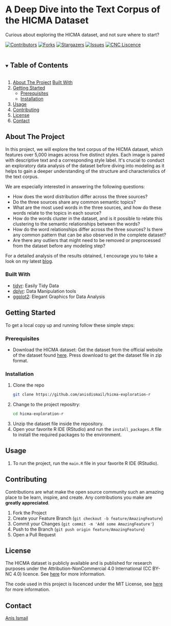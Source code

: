 # A Deep Dive into the Text Corpus of the HICMA Dataset
Curious about exploring the HICMA dataset, and not sure where to start? 
<!-- PROJECT SHIELDS -->
[![Contributors][contributors-shield]][contributors-url]
[![Forks][forks-shield]][forks-url]
[![Stargazers][stars-shield]][stars-url]
[![Issues][issues-shield]][issues-url]
[![CNC Liscence][license-shield]][license-url]

<!-- TABLE OF CONTENTS -->
<details open="open">
  <summary><h2 style="display: inline-block">Table of Contents</h2></summary>
  <ol>
    <li>
      <a href="#about-the-project">About The Project</a>
      <a href="#built-with">Built With</a>
    </li>
    <li>
      <a href="#getting-started">Getting Started</a>
      <ul>
        <li><a href="#prerequisites">Prerequisites</a></li>
        <li><a href="#installation">Installation</a></li>
      </ul>
    </li>
    <li><a href="#usage">Usage</a></li>
    <li><a href="#contributing">Contributing</a></li>
   <li><a href="#license">License</a></li>
    <li><a href="#contact">Contact</a></li>
  </ol>
</details>



<!-- ABOUT THE PROJECT -->
## About The Project
In this project, we will explore the text corpus of the HICMA dataset, which features over 5,000 images across five distinct styles. Each image is paired with descriptive text and a corresponding style label. It's crucial to conduct an exploratory data analysis of the dataset before diving into modeling as it helps to gain a deeper understanding of the structure and characteristics of the text corpus.

We are especially interested in answering the following questions:

- How does the word distribution differ across the three sources?
- Do the three sources share any common semantic topics?
- What are the most used words in the three sources, and how do these words relate to the topics in each source?
- How do the words cluster in the dataset, and is it possible to relate this clustering to the semantic relationships between the words?
- How do the word relationships differ across the three sources? Is there any common pattern that can be also observed in the complete dataset?
- Are there any outliers that might need to be removed or preprocessed from the dataset before any modeling step?

For a detailed analysis of the results obtained, I encourage you to take a look on my latest [blog](https://anisdismail.com/posts/hicma_exploration/). 

### Built With

* [tidyr](https://CRAN.R-project.org/package=tidyr): Easily Tidy Data 
* [dplyr](https://CRAN.R-project.org/package=dplyr): Data Manipulation tools 
* [ggplot2](http://ggplot2.org): Elegant Graphics for Data Analysis

## Getting Started

To get a local copy up and running follow these simple steps:

### Prerequisites
- Download the HICMA dataset: Get the dataset from the official website of the dataset found [here](https://hicma.net/dataset.html). Press download to get the dataset file in zip format. 

### Installation

1. Clone the repo
   ```sh
   git clone https://github.com/anisdismail/hicma-exploration-r
   ```
2. Change to the project repositry:
   ```sh
   cd hicma-exploration-r

   ```
3. Unzip the dataset file inside the repository.
4. Open your favorite R IDE (RStudio) and run the `install_packages.R` file to install the required packages to the environment.

## Usage

1. To run the project, run the `main.R` file in your favorite R IDE (RStudio).

<!-- CONTRIBUTING -->
## Contributing

Contributions are what make the open source community such an amazing place to be learn, inspire, and create. Any contributions you make are **greatly appreciated**.

1. Fork the Project
2. Create your Feature Branch (`git checkout -b feature/AmazingFeature`)
3. Commit your Changes (`git commit -m 'Add some AmazingFeature'`)
4. Push to the Branch (`git push origin feature/AmazingFeature`)
5. Open a Pull Request

<!--LICENSE -->
## License

The HICMA dataset is publicly available and is published for research purposes under the Attribution-NonCommercial 4.0 International (CC BY-NC 4.0) licence. See [here](https://github.com/anisdismail/HICMA-benchmark/blob/main/LICENSE) for more information. 

The code used in this project is liscenced under the MIT License, see [here](https://github.com/anisdismail/hicma-exploration-r/blob/main/LICENSE) for more information. 


<!-- CONTACT -->
## Contact

[Anis Ismail](https://linkedin.com/in/anisdimail)



<!-- MARKDOWN LINKS & IMAGES -->
[contributors-shield]: https://img.shields.io/github/contributors/anisdismail/HICMA-benchmark.svg?style=for-the-badge
[contributors-url]: https://github.com/anisdismail/HICMA-benchmark/graphs/contributors
[forks-shield]: https://img.shields.io/github/forks/anisdismail/HICMA-benchmark.svg?style=for-the-badge
[forks-url]: https://github.com/anisdismail/HICMA-benchmark/network/members
[stars-shield]: https://img.shields.io/github/stars/anisdismail/HICMA-benchmark.svg?style=for-the-badge
[stars-url]: https://github.com/anisdismail/HICMA-benchmark/stargazers
[issues-shield]: https://img.shields.io/github/issues/anisdismail/HICMA-benchmark.svg?style=for-the-badge
[issues-url]: https://github.com/anisdismail/HICMA-benchmark/issues
[license-shield]: https://img.shields.io/badge/license-CC--BY--NC--4.0-green?style=for-the-badge
[license-url]: https://github.com/anisdismail/HICMA-benchmark/LICENSE
